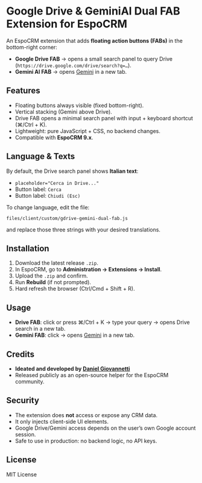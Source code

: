 
# Google Drive & GeminiAI Dual FAB Extension for EspoCRM

An EspoCRM extension that adds **floating action buttons (FABs)** in the bottom-right corner:
- **Google Drive FAB** → opens a small search panel to query Drive (`https://drive.google.com/drive/search?q=…`).
- **Gemini AI FAB** → opens [Gemini](https://gemini.google.com) in a new tab.

## Features
- Floating buttons always visible (fixed bottom-right).
- Vertical stacking (Gemini above Drive).
- Drive FAB opens a minimal search panel with input + keyboard shortcut (⌘/Ctrl + K).
- Lightweight: pure JavaScript + CSS, no backend changes.
- Compatible with **EspoCRM 9.x**.

## Language & Texts
By default, the Drive search panel shows **Italian text**:
- `placeholder="Cerca in Drive..."`  
- Button label: `Cerca`  
- Button label: `Chiudi (Esc)`  

To change language, edit the file:
```
files/client/custom/gdrive-gemini-dual-fab.js
```
and replace those three strings with your desired translations.

## Installation
1. Download the latest release `.zip`.
2. In EspoCRM, go to **Administration → Extensions → Install**.
3. Upload the `.zip` and confirm.
4. Run **Rebuild** (if not prompted).
5. Hard refresh the browser (Ctrl/Cmd + Shift + R).

## Usage
- **Drive FAB**: click or press ⌘/Ctrl + K → type your query → opens Drive search in a new tab.
- **Gemini FAB**: click → opens [Gemini](https://gemini.google.com) in a new tab.

## Credits
- **Ideated and developed by [Daniel Giovannetti](https://github.com/dgiovannetti)**  
- Released publicly as an open-source helper for the EspoCRM community.

## Security
- The extension does **not** access or expose any CRM data.
- It only injects client-side UI elements.
- Google Drive/Gemini access depends on the user’s own Google account session.
- Safe to use in production: no backend logic, no API keys.

## License
MIT License
